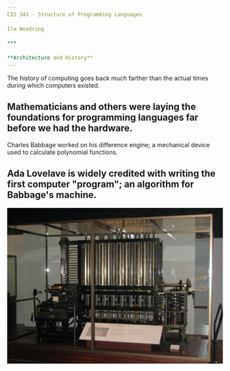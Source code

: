```yaml
---
CIS 343 - Structure of Programming Languages

Ira Woodring

***

**Architecture and History**
---
```

The history of computing goes back much farther than the actual times during which computers existed.

Mathematicians and others were laying the foundations for programming languages far before we had the hardware.
---
Charles Babbage worked on his difference engine; a mechanical device used to calculate polynomial functions.

Ada Lovelave is widely credited with writing the first computer "program"; an algorithm for Babbage's machine.
---
![The Difference Engine](./history-and-architecture/images/Babbage_Difference_Engine.jpg "The Difference Engine")
